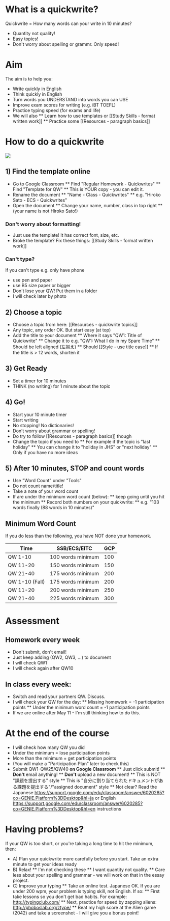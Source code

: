 # What is a quickwrite?
Quickwrite = How many words can your write in 10 minutes?
* Quantity not quality! 
* Easy topics! 
* Don't worry about spelling or grammr. Only speed!

# Aim
The aim is to help you:
* Write quickly in English
* Think quickly in English 
* Turn words you UNDERSTAND into words you can USE
* Improve exam scores for writing (e.g. iBT TOEFL)
* Practice typing speed (for exams and life)
* We will also 
** Learn how to use templates or [[Study Skills - format written work]]
** Practice some [[Resources - paragraph basics]]

# How to do a quickwrite
<img src="https://openclipart.org/download/104017/chronometre.svg" />

## 1) Find the template online
* Go to Google Classroom
** Find "Regular Homework - Quickwrites"
** Find "Template for QW" 
** This is YOUR copy - you can edit it. 
* Rename the document 
** "Name - Class - Quickwrites"
** e.g. "Hiroko Sato - ECS - Quickwrites"
* Open the document
** Change your name, number, class in top right
** (your name is not Hiroko Sato!)

### Don't worry about formatting! 
* Just use the template! It has correct font, size, etc. 
* Broke the template? Fix these things: [[Study Skills - format written work]]


### Can't type? 
If you can't type e.g. only have phone
* use pen and paper
* use B5 size paper or bigger
* Don't lose your QW! Put them in a folder 
* I will check later by photo


## 2) Choose a topic 
* Choose a topic from here: [[Resources - quickwrite topics]]
* Any topic, any order OK. But start easy (at top)
* Add the title to your document 
** Where it says "QW1: Title of Quickwrite"
** Change it to e.g. "QW1: What I do in my Spare Time"
** Should be left aligned (左揃え)
** Should [[Style - use title case]]
** If the title is > 12 words, shorten it

## 3) Get Ready
* Set a timer for 10 minutes
* THINK (no writing) for 1 minute about the topic 


## 4) Go!
* Start your 10 minute timer
* Start writing
* No stopping! No dictionaries!
* Don’t worry about grammar or spelling!
* Do try to follow [[Resources - paragraph basics]] though
* Change the topic if you need to 
** For example if the topic is "last holiday"
** You can change it to "holiday in JHS" or "next holiday" 
** Only if you have no more ideas

## 5) After 10 minutes, STOP and count words
* Use "Word Count" under "Tools"
* Do not count name/title!
* Take a note of your word count
* If are under the minimum word count (below):
** keep going until you hit the minimum
** Record both numbers on your quickwrite:
** e.g. "103 words finally (88 words in 10 minutes)"

## Minimum Word Count
If you do less than the following, you have NOT done your homework.

|Time            		|SSB/ECS/EITC		|GCP
|--------------------	|------------------ |---------
|QW 1-10         		|100 words minimum	|100
|QW 11-20        		|150 words minimum	|150
|QW 21-40        		|175 words minimum	|200
|QW 1-10 (Fall)  		|175 words minimum	|200
|QW 11-20        		|200 words minimum	|250
|QW 21-40        		|225 words minimum	|300

# Assessment
## Homework every week
* Don't submit, don't email! 
* Just keep adding (QW2, QW3, ...) to document
* I will check QW1
* I will check again after QW10

## In class every week:
* Switch and read your partners QW. Discuss.
* I will check your QW for the day:
** Missing homework = -1 participation points
** Under the minimum word count = -1 participation points
* If we are online after May 11 - I'm still thinking how to do this. 

# At the end of the course 
* I will check how many QW you did
* Under the minimum  = lose participation points
* More than the minimum = get participation points
* (You will make a "Participation Plan" later to check this)
* Submit QW1-QW25/QW40 __on Google Classroom__
** <green>Just click submit!</green>
** __Don't__ email anything! 
** __Don't__ upload a new document! 
** This is <red>NOT</red> "課題を提出する" style
** This is "自分に割り当てられたドキュメントがある課題を提出する"/"assigned document" style
** Not clear? Read the Japanese https://support.google.com/edu/classroom/answer/6020285?co=GENIE.Platform%3DDesktop&hl=ja or English https://support.google.com/edu/classroom/answer/6020285?co=GENIE.Platform%3DDesktop&hl=en instructions





# Having problems?
If your QW is too short, or you're taking a long time to hit the minimum, then:
* A) Plan your quickwrite more carefully before you start. Take an extra minute to get your ideas ready
* B) Relax!
** I'm not checking these
** I want quantity not quality.
** Care less about your spelling and grammar - we will work on that in the essay project.
* C) Improve your typing
** Take an online test. Japanese OK. If you are under 200 wpm, your problem is typing skill, not English. If so:
** First take lessons so you don't get bad habits. For example: http://typingclub.com/
** Next, practice for speed by zapping aliens: http://phoboslab.org/ztype/
** Beat my high score at the Alien game (2042) and take a screenshot - I will give you a bonus point!





